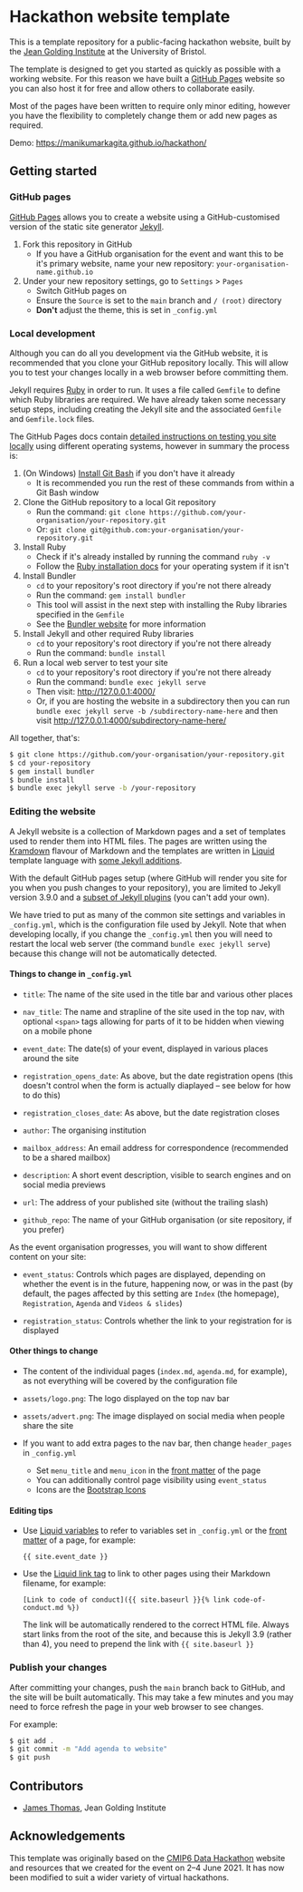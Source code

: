 # Hackathon website template

This is a template repository for a public-facing hackathon website, built by the [Jean Golding Institute](https://www.bristol.ac.uk/golding/) at the University of Bristol.

The template is designed to get you started as quickly as possible with a working website. For this reason we have built a [GitHub Pages](https://pages.github.com/) website so you can also host it for free and allow others to collaborate easily.

Most of the pages have been written to require only minor editing, however you have the flexibility to completely change them or add new pages as required.

Demo: <https://manikumarkagita.github.io/hackathon/>

## Getting started

### GitHub pages

[GitHub Pages](https://docs.github.com/en/pages) allows you to create a website using a GitHub-customised version of the static site generator [Jekyll](https://jekyllrb.com/).

1. Fork this repository in GitHub
   * If you have a GitHub organisation for the event and want this to be it's primary website, name your new repository: `your-organisation-name.github.io`
2. Under your new repository settings, go to `Settings` > `Pages`
   * Switch GitHub pages on
   * Ensure the `Source` is set to the `main` branch and `/ (root)` directory
   * **Don't** adjust the theme, this is set in `_config.yml`

### Local development

Although you can do all you development via the GitHub website, it is recommended that you clone your GitHub repository locally. This will allow you to test your changes locally in a web browser before committing them.

Jekyll requires [Ruby](https://www.ruby-lang.org) in order to run. It uses a file called `Gemfile` to define which Ruby libraries are required. We have already taken some necessary setup steps, including creating the Jekyll site and the associated `Gemfile` and `Gemfile.lock` files.

The GitHub Pages docs contain [detailed instructions on testing you site locally](https://docs.github.com/en/pages/setting-up-a-github-pages-site-with-jekyll/testing-your-github-pages-site-locally-with-jekyll) using different operating systems, however in summary the process is:

1. (On Windows) [Install Git Bash](https://gitforwindows.org/) if you don't have it already
   * It is recommended you run the rest of these commands from within a Git Bash window
2. Clone the GitHub repository to a local Git repository
   * Run the command: `git clone https://github.com/your-organisation/your-repository.git`
   * Or: `git clone git@github.com:your-organisation/your-repository.git`
3. Install Ruby
   * Check if it's already installed by running the command `ruby -v`
   * Follow the [Ruby installation docs](https://www.ruby-lang.org/en/documentation/installation/) for your operating system if it isn't
4. Install Bundler
   * `cd` to your repository's root directory if you're not there already
   * Run the command: `gem install bundler`
   * This tool will assist in the next step with installing the Ruby libraries specified in the `Gemfile`
   * See the [Bundler website](https://bundler.io/) for more information
5. Install Jekyll and other required Ruby libraries
   * `cd` to your repository's root directory if you're not there already
   * Run the command: `bundle install`
6. Run a local web server to test your site
   * `cd` to your repository's root directory if you're not there already
   * Run the command: `bundle exec jekyll serve`
   * Then visit: <http://127.0.0.1:4000/>
   * Or, if you are hosting the website in a subdirectory then you can run `bundle exec jekyll serve -b /subdirectory-name-here` and then visit <http://127.0.0.1:4000/subdirectory-name-here/>

All together, that's:

```bash
$ git clone https://github.com/your-organisation/your-repository.git
$ cd your-repository
$ gem install bundler
$ bundle install
$ bundle exec jekyll serve -b /your-repository
```

### Editing the website

A Jekyll website is a collection of Markdown pages and a set of templates used to render them into HTML files. The pages are written using the [Kramdown](https://kramdown.gettalong.org/quickref.html) flavour of Markdown and the templates are written in [Liquid](https://shopify.github.io/liquid/) template language with [some Jekyll additions](https://jekyllrb.com/docs/liquid/).

With the default GitHub pages setup (where GitHub will render you site for you when you push changes to your repository), you are limited to Jekyll version 3.9.0 and a [subset of Jekyll plugins](https://pages.github.com/versions/) (you can't add your own).

We have tried to put as many of the common site settings and variables in `_config.yml`, which is the configuration file used by Jekyll. Note that when developing locally, if you change the `_config.yml` then you will need to restart the local web server (the command `bundle exec jekyll serve`) because this change will not be automatically detected.

#### Things to change in `_config.yml`

* `title`: The name of the site used in the title bar and various other places

* `nav_title`: The name and strapline of the site used in the top nav, with optional `<span>` tags allowing for parts of it to be hidden when viewing on a mobile phone

* `event_date`: The date(s) of your event, displayed in various places around the site

* `registration_opens_date`: As above, but the date registration opens (this doesn't control when the form is actually diaplayed – see below for how to do this)

* `registration_closes_date`: As above, but the date registration closes

* `author`: The organising institution

* `mailbox_address`: An email address for correspondence (recommended to be a shared mailbox)

* `description`: A short event description, visible to search engines and on social media previews

* `url`: The address of your published site (without the trailing slash)

* `github_repo`: The name of your GitHub organisation (or site repository, if you prefer)

As the event organisation progresses, you will want to show different content on your site:

* `event_status`: Controls which pages are displayed, depending on whether the event is in the future, happening now, or was in the past (by default, the pages affected by this setting are `Index` (the homepage), `Registration`, `Agenda` and `Videos & slides`)

* `registration_status`: Controls whether the link to your registration for is displayed

#### Other things to change

* The content of the individual pages (`index.md`, `agenda.md`, for example), as not everything will be covered by the configuration file

* `assets/logo.png`: The logo displayed on the top nav bar

* `assets/advert.png`: The image displayed on social media when people share the site

* If you want to add extra pages to the nav bar, then change `header_pages` in `_config.yml`
  * Set `menu_title` and `menu_icon` in the [front matter](https://jekyllrb.com/docs/front-matter/) of the page
  * You can additionally control page visibility using `event_status`
  * Icons are the [Bootstrap Icons](https://icons.getbootstrap.com/)

#### Editing tips

* Use [Liquid variables](https://jekyllrb.com/docs/variables/) to refer to variables set in `_config.yml` or the [front matter](https://jekyllrb.com/docs/front-matter/) of a page, for example:

      {{ site.event_date }}

* Use the [Liquid link tag](https://jekyllrb.com/docs/liquid/tags/#links) to link to other pages using their Markdown filename, for example:

      [Link to code of conduct]({{ site.baseurl }}{% link code-of-conduct.md %})

  The link will be automatically rendered to the correct HTML file. Always start links from the root of the site, and because this is Jekyll 3.9 (rather than 4), you need to prepend the link with `{{ site.baseurl }}`

### Publish your changes

After committing your changes, push the `main` branch back to GitHub, and the site will be built automatically. This may take a few minutes and you may need to force refresh the page in your web browser to see changes.

For example:

```bash
$ git add .
$ git commit -m "Add agenda to website"
$ git push
```

## Contributors

* [James Thomas](https://github.com/jatonline), Jean Golding Institute

## Acknowledgements

This template was originally based on the [CMIP6 Data Hackathon](https://cmip6moap.github.io/) website and resources that we created for the event on 2–4 June 2021. It has now been modified to suit a wider variety of virtual hackathons.
